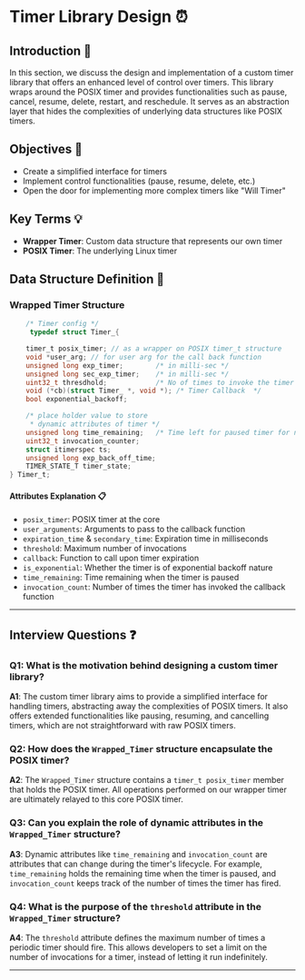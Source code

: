 # Timer Library Design :alarm_clock:

## Introduction :book:

In this section, we discuss the design and implementation of a custom timer library that offers an enhanced level of control over timers. This library wraps around the POSIX timer and provides functionalities such as pause, cancel, resume, delete, restart, and reschedule. It serves as an abstraction layer that hides the complexities of underlying data structures like POSIX timers. 

## Objectives :dart:

- Create a simplified interface for timers
- Implement control functionalities (pause, resume, delete, etc.)
- Open the door for implementing more complex timers like "Will Timer"

## Key Terms :bulb:

- **Wrapper Timer**: Custom data structure that represents our own timer
- **POSIX Timer**: The underlying Linux timer

## Data Structure Definition :page_facing_up:

### Wrapped Timer Structure

```C
	/* Timer config */
     typedef struct Timer_{

    timer_t posix_timer; // as a wrapper on POSIX timer_t structure
    void *user_arg; // for user arg for the call back function
	unsigned long exp_timer;		/* in milli-sec */
	unsigned long sec_exp_timer;	/* in milli-sec */
	uint32_t thresdhold;			/* No of times to invoke the timer callback */
	void (*cb)(struct Timer_ *, void *); /* Timer Callback  */
	bool exponential_backoff; 

	/* place holder value to store
 	 * dynamic attributes of timer */
	unsigned long time_remaining;	/* Time left for paused timer for next expiration */
	uint32_t invocation_counter; 
	struct itimerspec ts;
	unsigned long exp_back_off_time;
	TIMER_STATE_T timer_state;
} Timer_t;
```

#### Attributes Explanation :clipboard:

- `posix_timer`: POSIX timer at the core
- `user_arguments`: Arguments to pass to the callback function
- `expiration_time` & `secondary_time`: Expiration time in milliseconds
- `threshold`: Maximum number of invocations
- `callback`: Function to call upon timer expiration
- `is_exponential`: Whether the timer is of exponential backoff nature
- `time_remaining`: Time remaining when the timer is paused
- `invocation_count`: Number of times the timer has invoked the callback function

---

## Interview Questions :question:

### Q1: What is the motivation behind designing a custom timer library?

**A1**: The custom timer library aims to provide a simplified interface for handling timers, abstracting away the complexities of POSIX timers. It also offers extended functionalities like pausing, resuming, and cancelling timers, which are not straightforward with raw POSIX timers.

### Q2: How does the `Wrapped_Timer` structure encapsulate the POSIX timer?

**A2**: The `Wrapped_Timer` structure contains a `timer_t posix_timer` member that holds the POSIX timer. All operations performed on our wrapper timer are ultimately relayed to this core POSIX timer.

### Q3: Can you explain the role of dynamic attributes in the `Wrapped_Timer` structure?

**A3**: Dynamic attributes like `time_remaining` and `invocation_count` are attributes that can change during the timer's lifecycle. For example, `time_remaining` holds the remaining time when the timer is paused, and `invocation_count` keeps track of the number of times the timer has fired.

### Q4: What is the purpose of the `threshold` attribute in the `Wrapped_Timer` structure?

**A4**: The `threshold` attribute defines the maximum number of times a periodic timer should fire. This allows developers to set a limit on the number of invocations for a timer, instead of letting it run indefinitely.

---



